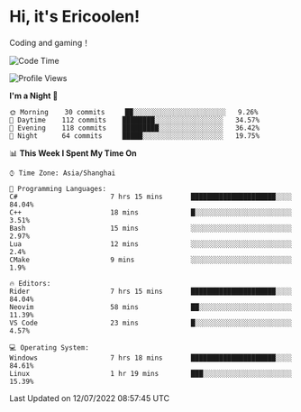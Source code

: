 # Hi, it's Ericoolen!
Coding and gaming！

<!--START_SECTION:waka-->
![Code Time](http://img.shields.io/badge/Code%20Time-328%20hrs%2032%20mins-blue)

![Profile Views](http://img.shields.io/badge/Profile%20Views-3-blue)

**I'm a Night 🦉** 

```text
🌞 Morning    30 commits     ██░░░░░░░░░░░░░░░░░░░░░░░   9.26% 
🌆 Daytime    112 commits    ████████░░░░░░░░░░░░░░░░░   34.57% 
🌃 Evening    118 commits    █████████░░░░░░░░░░░░░░░░   36.42% 
🌙 Night      64 commits     █████░░░░░░░░░░░░░░░░░░░░   19.75%

```


📊 **This Week I Spent My Time On** 

```text
⌚︎ Time Zone: Asia/Shanghai

💬 Programming Languages: 
C#                       7 hrs 15 mins       █████████████████████░░░░   84.04% 
C++                      18 mins             █░░░░░░░░░░░░░░░░░░░░░░░░   3.51% 
Bash                     15 mins             ░░░░░░░░░░░░░░░░░░░░░░░░░   2.97% 
Lua                      12 mins             ░░░░░░░░░░░░░░░░░░░░░░░░░   2.4% 
CMake                    9 mins              ░░░░░░░░░░░░░░░░░░░░░░░░░   1.9%

🔥 Editors: 
Rider                    7 hrs 15 mins       █████████████████████░░░░   84.04% 
Neovim                   58 mins             ██░░░░░░░░░░░░░░░░░░░░░░░   11.39% 
VS Code                  23 mins             █░░░░░░░░░░░░░░░░░░░░░░░░   4.57%

💻 Operating System: 
Windows                  7 hrs 18 mins       █████████████████████░░░░   84.61% 
Linux                    1 hr 19 mins        ███░░░░░░░░░░░░░░░░░░░░░░   15.39%

```


 Last Updated on 12/07/2022 08:57:45 UTC
<!--END_SECTION:waka-->

